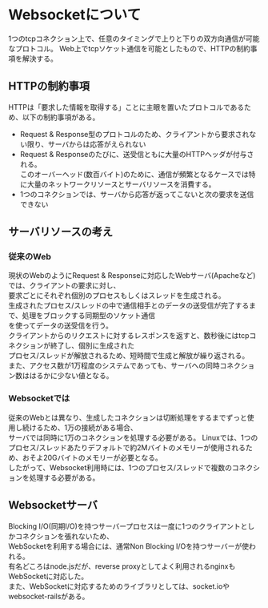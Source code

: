 # Websocketについて

1つのtcpコネクション上で、任意のタイミングで上りと下りの双方向通信が可能なプロトコル。
Web上でtcpソケット通信を可能としたもので、HTTPの制約事項を解決する。

## HTTPの制約事項
HTTPは「要求した情報を取得する」ことに主眼を置いたプロトコルであるため、以下の制約事項がある。
- Request & Response型のプロトコルのため、クライアントから要求されない限り、サーバからは応答がえられない
- Request & Responseのたびに、送受信ともに大量のHTTPヘッダが付与される。  
このオーバーヘッド(数百バイト)のために、通信が頻繁となるケースでは特に大量のネットワークリソースとサーバリソースを消費する。
- 1つのコネクションでは、サーバから応答が返ってこないと次の要求を送信できない

## サーバリソースの考え
### 従来のWeb
現状のWebのようにRequest & Responseに対応したWebサーバ(Apacheなど)では、クライアントの要求に対し、  
要求ごとにそれぞれ個別のプロセスもしくはスレッドを生成される。  
生成されたプロセス/スレッドの中で通信相手とのデータの送受信が完了するまで、処理をブロックする同期型のソケット通信  
を使ってデータの送受信を行う。  
クライアントからのリクエストに対するレスポンスを返すと、数秒後にはtcpコネクションが終了し、個別に生成された  
プロセス/スレッドが解放されるため、短時間で生成と解放が繰り返される。  
また、アクセス数が1万程度のシステムであっても、サーバへの同時コネクション数ははるかに少ない値となる。

### Websocketでは
従来のWebとは異なり、生成したコネクションは切断処理をするまでずっと使用し続けるため、1万の接続がある場合、  
サーバでは同時に1万のコネクションを処理する必要がある。
Linuxでは、1つのプロセス/スレッドあたりデフォルトで約2Mバイトのメモリーが使用されるため、おそよ20Gバイトのメモリーが必要となる。  
したがって、Websocket利用時には、1つのプロセス/スレッドで複数のコネクションを処理する必要がある。  

## Websocketサーバ
Blocking I/O(同期I/O)を持つサーバープロセスは一度に1つのクライアントとしかコネクションを張れないため、  
WebSocketを利用する場合には、通常Non Blocking I/Oを持つサーバーが使われる。  
有名どころはnode.jsだが、reverse proxyとしてよく利用されるnginxもWebSocketに対応した。  
また、WebSocketに対応するためのライブラリとしては、socket.ioやwebsocket-railsがある。
